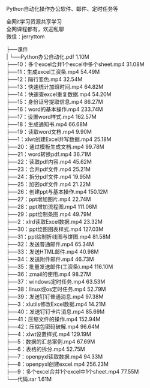 Python自动化操作办公软件、邮件、定时任务等

全网it学习资源共享学习<br>全网课程都有，欢迎私聊<br>微信：jerryttom<br>

├──课件<br> | └──Python办公自动化.pdf 1.10M<br> ├──10：多个excel合并1个excel中多个sheet.mp4 31.08M<br> ├──11：生成excel工资条.mp4 54.49M<br> ├──12：隔行变色.mp4 32.54M<br> ├──13：快速统计加班时间.mp4 64.82M<br> ├──14：快速查excel重复数据.mp4 54.20M<br> ├──15：身份证号提取信息.mp4 86.27M<br> ├──16：word的基本操作.mp4 233.74M<br> ├──17：设置word样式.mp4 162.57M<br> ├──18：生成通知书.mp4 66.68M<br> ├──19：读取word文档.mp4 9.90M<br> ├──1：xlwt创建Excel并写数据.mp4 25.18M<br> ├──20：通过模板生成文档.mp4 99.78M<br> ├──21：word转换pdf.mp4 36.71M<br> ├──22：读取pdf内容.mp4 45.62M<br> ├──23：合并pdf文件.mp4 25.21M<br> ├──24：拆分pdf文件.mp4 19.95M<br> ├──25：加密pdf文件.mp4 21.22M<br> ├──26：创建ppt与基本操作.mp4 150.12M<br> ├──27：ppt增加图片.mp4 22.74M<br> ├──28：ppt增加流程图.mp4 111.06M<br> ├──29：ppt绘制条图.mp4 49.79M<br> ├──2：xlrd读取Excel数据.mp4 23.32M<br> ├──30：ppt绘图图表样式.mp4 127.03M<br> ├──31：ppt绘制折线图与饼图.mp4 81.58M<br> ├──32：发送普通邮件.mp4 65.34M<br> ├──33：发送HTML邮件.mp4 40.98M<br> ├──34：发送附件邮件.mp4 46.73M<br> ├──35：批量发送邮件(工资条).mp4 116.10M<br> ├──36：zmail的使用.mp4 98.27M<br> ├──37：windows定时任务.mp4 63.53M<br> ├──38：linux或os定时任务.mp4 52.79M<br> ├──39：发送钉钉普通消息.mp4 97.38M<br> ├──3：xlutils修改Excel数据.mp4 14.21M<br> ├──40：发送钉钉卡片消息.mp4 85.69M<br> ├──41：压缩文件的操作.mp4 152.94M<br> ├──42：压缩包密码破解.mp4 96.64M<br> ├──4：xlwt设置样式.mp4 129.19M<br> ├──5：数据的汇总案例.mp4 67.69M<br> ├──6：表格的拆分.mp4 52.75M<br> ├──7：openpyxl读取数据.mp4 94.33M<br> ├──8：openpyxl创建excel.mp4 256.23M<br> ├──9：多个excel合并1个excel中1个sheet.mp4 77.55M<br> └──代码.rar 1.61M
